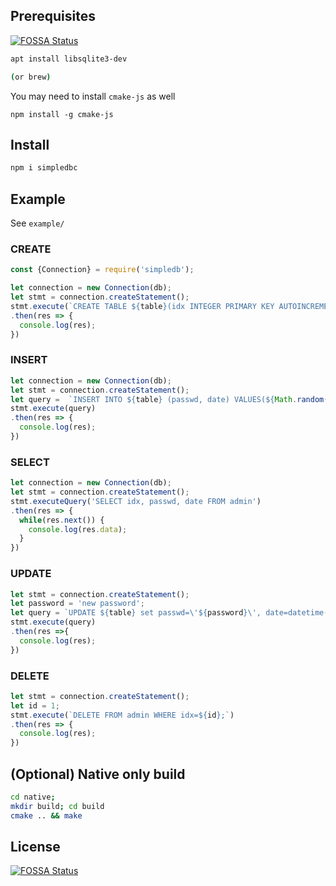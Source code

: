 ## Prerequisites
[![FOSSA Status](https://app.fossa.io/api/projects/git%2Bgithub.com%2Fgurumian%2Fsimpledb.svg?type=shield)](https://app.fossa.io/projects/git%2Bgithub.com%2Fgurumian%2Fsimpledb?ref=badge_shield)

```bash
apt install libsqlite3-dev

(or brew)
```

You may need to install `cmake-js` as well
```
npm install -g cmake-js
```


## Install
```bash
npm i simpledbc
```

## Example
See `example/`

### CREATE
```js
const {Connection} = require('simpledb');

let connection = new Connection(db);
let stmt = connection.createStatement();
stmt.execute(`CREATE TABLE ${table}(idx INTEGER PRIMARY KEY AUTOINCREMENT, passwd TEXT, date DATETIME);`)
.then(res => {
  console.log(res);
})
```

### INSERT
```js
let connection = new Connection(db);
let stmt = connection.createStatement();
let query =  `INSERT INTO ${table} (passwd, date) VALUES(${Math.random()},datetime(\'now\',\'localtime\'));`;
stmt.execute(query)
.then(res => {
  console.log(res);
})
```

### SELECT
```js
let connection = new Connection(db);
let stmt = connection.createStatement();
stmt.executeQuery('SELECT idx, passwd, date FROM admin')
.then(res => {
  while(res.next()) {
    console.log(res.data);
  }
})
```

### UPDATE
```js
let stmt = connection.createStatement();
let password = 'new password';
let query = `UPDATE ${table} set passwd=\'${password}\', date=datetime(\'now\',\'localtime\') WHERE idx=1;`;
stmt.execute(query)
.then(res =>{
  console.log(res);
})
```

### DELETE
```js
let stmt = connection.createStatement();
let id = 1;
stmt.execute(`DELETE FROM admin WHERE idx=${id};`)
.then(res => {
  console.log(res);
})
```


## (Optional) Native only build
```bash
cd native;
mkdir build; cd build
cmake .. && make
```


## License
[![FOSSA Status](https://app.fossa.io/api/projects/git%2Bgithub.com%2Fgurumian%2Fsimpledb.svg?type=large)](https://app.fossa.io/projects/git%2Bgithub.com%2Fgurumian%2Fsimpledb?ref=badge_large)